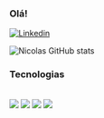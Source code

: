 ### Olá! 

[![Linkedin](https://img.shields.io/badge/LinkedIn-0077B5?style=for-the-badge&logo=linkedin&logoColor=white)](https://www.linkedin.com/in/nicolas-ara%C3%BAjo-26a78317a/)


![Nicolas GitHub stats](https://github-readme-stats.vercel.app/api?username=nienoque05&show_icons=true&theme=tokyonight)

### Tecnologias

<div style="display: inline_block"><br/>
<img aling="center"  src="https://img.shields.io/badge/React-20232A?style=for-the-badge&logo=react&logoColor=61DAFB">
<img aling="center"  src="https://img.shields.io/badge/Node.js-43853D?style=for-the-badge&logo=node.js&logoColor=white">
<img aling="center"  src="https://img.shields.io/badge/MySQL-00000F?style=for-the-badge&logo=mysql&logoColor=white">
<img aling="center"  src="https://img.shields.io/badge/JavaScript-F7DF1E?style=for-the-badge&logo=javascript&logoColor=black">
<br>
   
    


</div>
